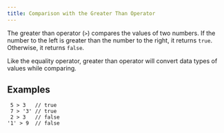 ```yaml
---
title: Comparison with the Greater Than Operator
---
```

The greater than operator (`>`) compares the values of two numbers. If the number to the left is greater than the number to the right, it returns `true`. Otherwise, it returns `false`.

Like the equality operator, greater than operator will convert data types of values while comparing.

## Examples

     5 > 3   // true
     7 > '3' // true
     2 > 3   // false
    '1' > 9  // false